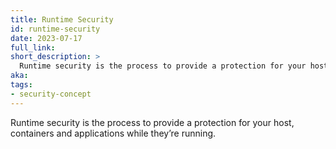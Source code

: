 ```yaml
---
title: Runtime Security
id: runtime-security
date: 2023-07-17
full_link:
short_description: >
  Runtime security is the process to provide a protection for your host, containers and applications while they’re running.
aka:
tags:
- security-concept
---
```

Runtime security is the process to provide a protection for your host, containers and applications while they’re running.

<!--more-->
